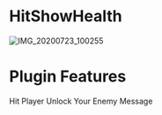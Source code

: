 # HitShowHealth

![IMG_20200723_100255](https://user-images.githubusercontent.com/68668776/88249244-12440b80-ccce-11ea-92a0-230ddbd6c232.jpg)

# Plugin Features

Hit Player Unlock Your Enemy Message
